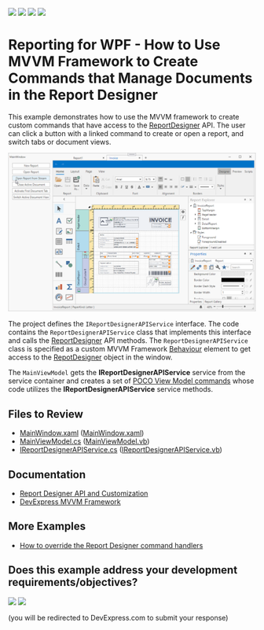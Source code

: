<!-- default badges list -->
![](https://img.shields.io/endpoint?url=https://codecentral.devexpress.com/api/v1/VersionRange/417404860/23.2.3%2B)
[![](https://img.shields.io/badge/Open_in_DevExpress_Support_Center-FF7200?style=flat-square&logo=DevExpress&logoColor=white)](https://supportcenter.devexpress.com/ticket/details/T1036930)
[![](https://img.shields.io/badge/📖_How_to_use_DevExpress_Examples-e9f6fc?style=flat-square)](https://docs.devexpress.com/GeneralInformation/403183)
[![](https://img.shields.io/badge/💬_Leave_Feedback-feecdd?style=flat-square)](#does-this-example-address-your-development-requirementsobjectives)
<!-- default badges end -->
# Reporting for WPF - How to Use MVVM Framework to Create Commands that Manage Documents in the Report Designer

This example demonstrates how to use the MVVM framework to create custom commands that have access to the [ReportDesigner](https://docs.devexpress.com/WPF/DevExpress.Xpf.Reports.UserDesigner.ReportDesigner) API. The user can click a button with a linked command to create or open a report, and switch tabs or document views.

![Screenshot](images/screenshot.png)

 The project defines the `IReportDesignerAPIService` interface. The code contains the `ReportDesignerAPIService` class that implements this interface and calls the [ReportDesigner](https://docs.devexpress.com/WPF/DevExpress.Xpf.Reports.UserDesigner.ReportDesigner) API methods. The `ReportDesignerAPIService` class is specified as a custom MVVM Framework [Behaviour](https://docs.devexpress.com/WPF/17442/mvvm-framework/behaviors) element to get access to the [RepotDesigner](https://docs.devexpress.com/WPF/DevExpress.Xpf.Reports.UserDesigner.ReportDesigner) object in the window.

The `MainViewModel` gets the **IReportDesignerAPIService** service from the service container and creates a set of [POCO View Model commands](https://docs.devexpress.com/WPF/17352/mvvm-framework/viewmodels/runtime-generated-poco-viewmodels#commands) whose code utilizes the **IReportDesignerAPIService** service methods. 


<!-- default file list -->
## Files to Review

- [MainWindow.xaml](./CS/MainWindow.xaml) ([MainWindow.xaml](./VB/MainWindow.xaml))
- [MainViewModel.cs](./CS/MainViewModel.cs) ([MainViewModel.vb](./VB/MainViewModel.vb))
- [IReportDesignerAPIService.cs](./CS/IReportDesignerAPIService.cs) ([IReportDesignerAPIService.vb](./VB/IReportDesignerAPIService.vb))

<!-- default file list end -->

## Documentation

- [Report Designer API and Customization](https://docs.devexpress.com/XtraReports/115737/wpf-reporting/end-user-report-designer-for-wpf/api-and-customization)
- [DevExpress MVVM Framework](https://docs.devexpress.com/WPF/15112/mvvm-framework)


## More Examples

- [How to override the Report Designer command handlers](https://github.com/DevExpress-Examples/Reporting_how-to-override-the-report-designer-command-handlers-t461334)
<!-- feedback -->
## Does this example address your development requirements/objectives?

[<img src="https://www.devexpress.com/support/examples/i/yes-button.svg"/>](https://www.devexpress.com/support/examples/survey.xml?utm_source=github&utm_campaign=reporting-wpf-mvvm-manage-report-designer-documents&~~~was_helpful=yes) [<img src="https://www.devexpress.com/support/examples/i/no-button.svg"/>](https://www.devexpress.com/support/examples/survey.xml?utm_source=github&utm_campaign=reporting-wpf-mvvm-manage-report-designer-documents&~~~was_helpful=no)

(you will be redirected to DevExpress.com to submit your response)
<!-- feedback end -->
